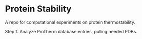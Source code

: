 # Protein Stability

A repo for computational experiments on protein thermostability.

Step 1: Analyze ProTherm database entries, pulling needed PDBs.
